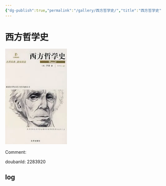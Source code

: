 ```yaml
---
{"dg-publish":true,"permalink":"/gallery/西方哲学史/","title":"西方哲学史","created":"2025-05-29T18:16:45.939+08:00"}
---
```



# 西方哲学史

![image](https://raw.githubusercontent.com/hiraethecho/picx-images-hosting/master/picgo/20250529181644.webp)

Comment: 



doubanId: 2283920

## log

